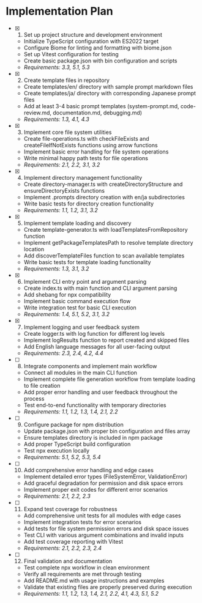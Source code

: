 # Implementation Plan

- [x] 1. Set up project structure and development environment
  - Initialize TypeScript configuration with ES2022 target
  - Configure Biome for linting and formatting with biome.json
  - Set up Vitest configuration for testing
  - Create basic package.json with bin configuration and scripts
  - _Requirements: 3.3, 5.1, 5.3_

- [x] 2. Create template files in repository
  - Create templates/en/ directory with sample prompt markdown files
  - Create templates/ja/ directory with corresponding Japanese prompt files
  - Add at least 3-4 basic prompt templates (system-prompt.md, code-review.md, documentation.md, debugging.md)
  - _Requirements: 1.3, 4.1, 4.3_

- [x] 3. Implement core file system utilities
  - Create file-operations.ts with checkFileExists and createFileIfNotExists functions using arrow functions
  - Implement basic error handling for file system operations
  - Write minimal happy path tests for file operations
  - _Requirements: 2.1, 2.2, 3.1, 3.2_

- [x] 4. Implement directory management functionality
  - Create directory-manager.ts with createDirectoryStructure and ensureDirectoryExists functions
  - Implement .prompts directory creation with en/ja subdirectories
  - Write basic tests for directory creation functionality
  - _Requirements: 1.1, 1.2, 3.1, 3.2_

- [x] 5. Implement template loading and discovery
  - Create template-generator.ts with loadTemplatesFromRepository function
  - Implement getPackageTemplatesPath to resolve template directory location
  - Add discoverTemplateFiles function to scan available templates
  - Write basic tests for template loading functionality
  - _Requirements: 1.3, 3.1, 3.2_

- [x] 6. Implement CLI entry point and argument parsing
  - Create index.ts with main function and CLI argument parsing
  - Add shebang for npx compatibility
  - Implement basic command execution flow
  - Write integration test for basic CLI execution
  - _Requirements: 1.4, 5.1, 5.2, 3.1, 3.2_

- [x] 7. Implement logging and user feedback system
  - Create logger.ts with log function for different log levels
  - Implement logResults function to report created and skipped files
  - Add English language messages for all user-facing output
  - _Requirements: 2.3, 2.4, 4.2, 4.4_

- [ ] 8. Integrate components and implement main workflow
  - Connect all modules in the main CLI function
  - Implement complete file generation workflow from template loading to file creation
  - Add proper error handling and user feedback throughout the process
  - Test end-to-end functionality with temporary directories
  - _Requirements: 1.1, 1.2, 1.3, 1.4, 2.1, 2.2_

- [ ] 9. Configure package for npm distribution
  - Update package.json with proper bin configuration and files array
  - Ensure templates directory is included in npm package
  - Add proper TypeScript build configuration
  - Test npx execution locally
  - _Requirements: 5.1, 5.2, 5.3, 5.4_

- [ ] 10. Add comprehensive error handling and edge cases
  - Implement detailed error types (FileSystemError, ValidationError)
  - Add graceful degradation for permission and disk space errors
  - Implement proper exit codes for different error scenarios
  - _Requirements: 2.1, 2.2, 2.3_

- [ ] 11. Expand test coverage for robustness
  - Add comprehensive unit tests for all modules with edge cases
  - Implement integration tests for error scenarios
  - Add tests for file system permission errors and disk space issues
  - Test CLI with various argument combinations and invalid inputs
  - Add test coverage reporting with Vitest
  - _Requirements: 2.1, 2.2, 2.3, 2.4_

- [ ] 12. Final validation and documentation
  - Test complete npx workflow in clean environment
  - Verify all requirements are met through testing
  - Add README.md with usage instructions and examples
  - Validate that existing files are properly preserved during execution
  - _Requirements: 1.1, 1.2, 1.3, 1.4, 2.1, 2.2, 4.1, 4.3, 5.1, 5.2_